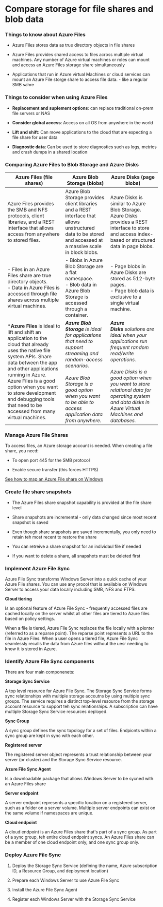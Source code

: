 # Compare storage for file shares and blob data

### Things to know about Azure Files

- Azure Files stores data as true directory objects in file shares

- Azure Files provides shared access to files across multiple virtual machines. Any number of Azure virtual machines or roles can mount and access an Azure Files storage share simultaneously

- Applications that run in Azure virtual Machines or cloud services can mount an Azure File storge share to access file data. - like a regular SMB sahre

### Things to consider when using Azure Files

- **Replacement and suplement options**: can replace traditional on-prem file servers or NAS

- **Consider global access**: Access on all OS from anywhere in the world

- **Lift and shift**: Can move applications to the cloud that are expecting a file share for user data

- **Diagnostic data**: Can be used to store diagnostics such as logs, metrics and crash dumps in a shared location

### Comparing Azure Files to Blob Storage and Azure Disks

| Azure Files (file shares)                                                                                                                                                                                                                                                                                                           | Azure Blob Storage (blobs)                                                                                                                                                                                                     | Azure Disks (page blobs)                                                                                                                                                                                                                                          |
| ----------------------------------------------------------------------------------------------------------------------------------------------------------------------------------------------------------------------------------------------------------------------------------------------------------------------------------- | ------------------------------------------------------------------------------------------------------------------------------------------------------------------------------------------------------------------------------ | ----------------------------------------------------------------------------------------------------------------------------------------------------------------------------------------------------------------------------------------------------------------- |
| Azure Files provides the SMB and NFS protocols, client libraries, and a REST interface that allows access from anywhere to stored files.                                                                                                                                                                                            | Azure Blob Storage provides client libraries and a REST interface that allows unstructured data to be stored and accessed at a massive scale in block blobs.                                                                   | Azure Disks is similar to Azure Blob Storage. Azure Disks provides a REST interface to store and access index-based or structured data in page blobs.                                                                                                             |
| - Files in an Azure Files share are true directory objects.<br>- Data in Azure Files is accessed through file shares across multiple virtual machines.                                                                                                                                                                              | - Blobs in Azure Blob Storage are a flat namespace.<br>- Blob data in Azure Blob Storage is accessed through a container.                                                                                                      | - Page blobs in Azure Disks are stored as 512-byte pages.<br>- Page blob data is exclusive to a single virtual machine.                                                                                                                                           |
| ***Azure Files** is ideal to lift and shift an application to the cloud that already uses the native file system APIs. Share data between the app and other applications running in Azure. Azure Files is a good option when you want to store development and debugging tools that need to be accessed from many virtual machines. | ***Azure Blob Storage** is ideal for applications that need to support streaming and random-access scenarios.*<br><br>*Azure Blob Storage is a good option when you want to be able to access application data from anywhere.* | ***Azure Disks** solutions are ideal when your applications run frequent random read/write operations.*<br><br>*Azure Disks is a good option when you want to store relational data for operating system and data disks in Azure Virtual Machines and databases.* |

### Manage Azure File Shares

To access files, an Azure storage account is needed. When creating a file share, you need:

- To open port 445 for the SMB protocol

- Enable secure transfer (this forces HTTPS)

[See how to map an Azure File share on Windows](https://youtu.be/bmRZi9iGsK0)

### Create file share snapshots

- The Azure Files share snapshot capability is provided at the file share level

- Share snapshots are incremental - only data changed since most recent snapshot is saved

- Even though share snapshots are saved incrementally, you only need to retain teh most recent to restore the share

- You can retreive a share snapshot for an individaul file if needed

- If you want to delete a share, all snapshots must be deleted first

### Implement Azure File Sync

Azure File Sync transforms Windows Server into a quick cache of your Azure File shares. You can use any procol that is available on Windows Server to access your data locally including SMB, NFS and FTPS.

**Cloud tiering**

Is an optional feature of Azure File Sync - frequently accessed files are cached locally on the server whilst all other files are tiered to Azure files based on policy settings.

When a file is tiered, Azure File Sync replaces the file locally with a pionter (referred to as a reparse point). The reparse point represents a URL to the file in Azure Files. When a user opens a tiered file, Azure File Sync seamlessly recalls the data from Azure files without the uesr needing to know it is stored in Azure.

### Identify Azure File Sync components

There are four main componenets: 

**Storage Sync Service**

A top level resource for Azure File Sync. The Storage Sync Service forms sync relationships with multiple storage accoutns by using multiple sync groups. The service requires a distinct top-level resource from the storage account resource to support teh sync relationships. A subscription can have multiple Storage Sync Service resources deployed.

**Sync Group**

A sync group defines the sync topology for a set of files. Endpionts within a sync group are kept in sync with each other.

**Registered server**

The registered server object represents a trust relationship between your server (or cluster) and the Storage Sync Service resource.

**Azure File Sync Agent**

Is a downloadable package that allows Windows Server to be sycned with an Azure Files share

**Server endpoint**

A server endpoint represents a specific location on a registered server, such as a folder on a server volume. Multiple server endpoints can exist on the same volume if namespaces are unique.

**Cloud endpoint**

A cloud endpoint is an Azure Files share that's part of a sync group. As part of a sync group, teh entire cloud endpoint syncs. An Azure Files share can be a member of one cloud endpoint only, and one sync group only.

### Deploy Azure File Sync

1. Deploy the Storage Sync Service (defining the name, Azure subscription ID, a Resource Group, and deployment location)

2. Prepare each Windows Server to use Azure File Sync

3. Install the Azure File Sync Agent

4. Register each Windows Server with the Storage Sync Service
